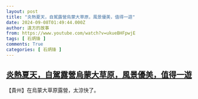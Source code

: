 ```yaml
---
layout: post
title: "炎熱夏天，自駕露營烏蒙大草原，風景優美，值得一遊"
date: 2024-09-08T01:49:44.000Z
author: 遠方的故事
from: https://www.youtube.com/watch?v=ukueBHFpwjE
tags: [ 石炳锋 ]
comments: True
categories: [ 石炳锋 ]
---
```

<!--1725760184000-->
[炎熱夏天，自駕露營烏蒙大草原，風景優美，值得一遊](https://www.youtube.com/watch?v=ukueBHFpwjE)
------

<div>
【貴州】在烏蒙大草原露營，太涼快了。
</div>
